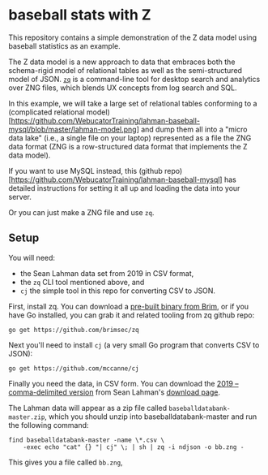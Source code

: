 # baseball stats with Z

This repository contains a simple demonstration of the Z data model
using baseball statistics as an example.

The Z data model is a new approach to data that embraces both the schema-rigid
model of relational tables as well as the semi-structured model of JSON.
[`zq`](https://github.com/brimsec/zq)
is a command-line tool for desktop search and analytics over
ZNG files, which blends UX concepts from log search and SQL.

In this example, we will take a large set of relational tables
conforming to a
(complicated relational model)[https://github.com/WebucatorTraining/lahman-baseball-mysql/blob/master/lahman-model.png]
and dump them all into a "micro data lake" (i.e., a single file on your laptop)
represented as  a file the ZNG data format (ZNG is a row-structured data format
that  implements the Z data model).

If you want to use MySQL instead, this
(github repo)[https://github.com/WebucatorTraining/lahman-baseball-mysql]
has detailed instructions for setting it all up and loading the data
into your server.

Or you can just make a ZNG file and use `zq`.

## Setup

You will need:
* the Sean Lahman data set from 2019 in CSV format,
* the `zq` CLI tool mentioned above, and
* `cj` the simple tool in this repo for converting CSV to JSON.

First, install zq.  You can download a
[pre-built binary from Brim](https://www.brimsecurity.com/download/), or
if you have Go installed, you can grab it and related tooling from zq github repo:
```
go get https://github.com/brimsec/zq
```
Next you'll need to install `cj` (a very small Go program that converts CSV to JSON):
```
go get https://github.com/mccanne/cj
```
Finally you need the data, in CSV form.  You can download the
[2019 – comma-delimited version](https://github.com/chadwickbureau/baseballdatabank/archive/master.zip)
from Sean Lahman's
[download page](http://www.seanlahman.com/baseball-archive/statistics/).

The Lahman data will appear as a zip file called `baseballdatabank-master.zip`,
which you should unzip into baseballdatabank-master and run the following command:
```
find baseballdatabank-master -name \*.csv \
    -exec echo "cat" {} "| cj" \; | sh | zq -i ndjson -o bb.zng -
```
This gives you a file called `bb.zng`,
